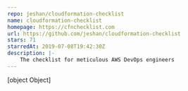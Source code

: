 ```yaml
---
repo: jeshan/cloudformation-checklist
name: cloudformation-checklist
homepage: https://cfnchecklist.com
url: https://github.com/jeshan/cloudformation-checklist
stars: 71
starredAt: 2019-07-08T19:42:30Z
description: |-
    The checklist for meticulous AWS DevOps engineers
---
```


[object Object]
